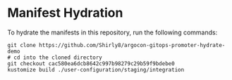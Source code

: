 # Manifest Hydration

To hydrate the manifests in this repository, run the following commands:

```shell
git clone https://github.com/Shirly8/argocon-gitops-promoter-hydrate-demo
# cd into the cloned directory
git checkout cac580ea6dcb8642c997b98279c29b59f9bdebe0
kustomize build ./user-configuration/staging/integration
```
